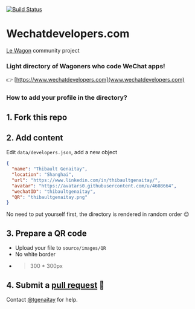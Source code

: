 [![Build Status](https://api.travis-ci.com/tgenaitay/wechat-developers.svg?branch=master)](https://travis-ci.com/tgenaitay/wechat-developers)

# Wechatdevelopers.com

[Le Wagon](https://www.lewagon.com/) community project

### Light directory of Wagoners who code WeChat apps!

👉 [https://www.wechatdevelopers.com](www.wechatdevelopers.com)

### How to add your profile in the directory?

## 1. Fork this repo

## 2. Add content

Edit `data/developers.json`, add a new object

```json
{
  "name": "Thibault Genaitay",
  "location": "Shanghai",
  "url": "https://www.linkedin.com/in/thibaultgenaitay/",
  "avatar": "https://avatars0.githubusercontent.com/u/4608664",
  "wechatID": "thibaultgenaitay",
  "QR": "thibaultgenaitay.png"
}
```

No need to put yourself first, the directory is rendered in random order 😉

## 3. Prepare a QR code

- Upload your file to `source/images/QR`
- No white border
- > 300 * 300px

## 4. Submit a [pull request](https://github.com/tgenaitay/wechat-developers/compare) 🎉

Contact [@tgenaitay](http://github.com/tgenaitay/) for help.
